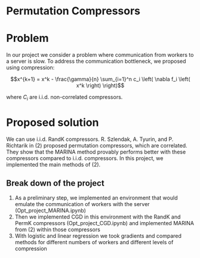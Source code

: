 # Permutation Compressors 


# Problem

In our project we consider a problem where communication from workers to a server is slow. To address the communication bottleneck, we proposed using compression:

$$x^{k+1} = x^k - \frac{\gamma}{n} \sum_{i=1}^n c_i \left( \nabla f_i \left( x^k \right) \right)$$

where $C_i$ are i.i.d. non-correlated compressors. 

# Proposed solution
We can use i.i.d. RandK compressors. R. Szlendak, A. Tyurin, and P. Richtarik in (2) proposed permutation compressors, which are correlated. They show that the MARINA method provably performs better with these compressors compared to i.i.d. compressors. In this project, we implemented the main methods of (2).

## Break down of the project
1. As a preliminary step, we implemented an environment that would emulate the communication of workers with the server (Opt_project_MARINA.ipynb)
2. Then we implemented CGD in this environment with the RandK and PermK compressors (Opt_project_CGD.ipynb) and implemented MARINA from (2) within those compressors
3. With logistic and linear regression we took gradients and compared methods for different numbers of workers and different levels of compression

